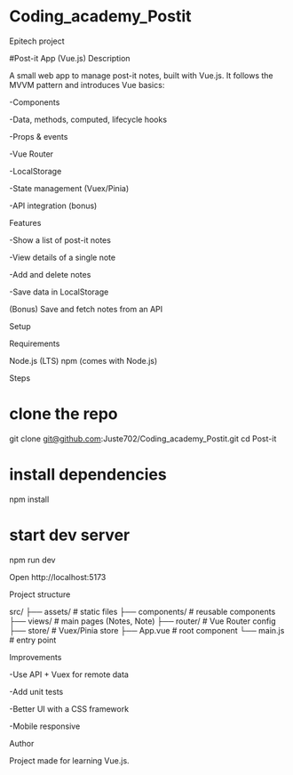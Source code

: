 # Coding_academy_Postit
Epitech project


#Post-it App (Vue.js)
Description

A small web app to manage post-it notes, built with Vue.js.
It follows the MVVM pattern and introduces Vue basics:

-Components

-Data, methods, computed, lifecycle hooks

-Props & events

-Vue Router

-LocalStorage

-State management (Vuex/Pinia)

-API integration (bonus)

Features

-Show a list of post-it notes

-View details of a single note

-Add and delete notes

-Save data in LocalStorage

(Bonus) Save and fetch notes from an API

Setup

Requirements

Node.js (LTS)
npm (comes with Node.js)

Steps
# clone the repo
git clone git@github.com:Juste702/Coding_academy_Postit.git
cd Post-it

# install dependencies
npm install

# start dev server
npm run dev

Open http://localhost:5173


Project structure

src/
 ├── assets/       # static files
 ├── components/   # reusable components
 ├── views/        # main pages (Notes, Note)
 ├── router/       # Vue Router config
 ├── store/        # Vuex/Pinia store
 ├── App.vue       # root component
 └── main.js       # entry point

Improvements

-Use API + Vuex for remote data

-Add unit tests

-Better UI with a CSS framework

-Mobile responsive

Author

Project made for learning Vue.js.
